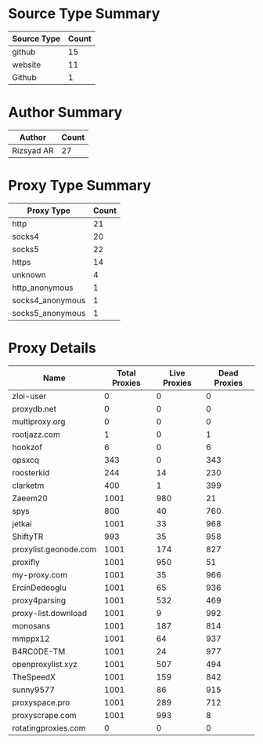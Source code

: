 # Source Type Summary

| Source Type | Count |
|-------------|-------|
| github | 15 |
| website | 11 |
| Github | 1 |


# Author Summary

| Author | Count |
|--------|-------|
| Rizsyad AR | 27 |


# Proxy Type Summary

| Proxy Type | Count |
|------------|-------|
| http | 21 |
| socks4 | 20 |
| socks5 | 22 |
| https | 14 |
| unknown | 4 |
| http_anonymous | 1 |
| socks4_anonymous | 1 |
| socks5_anonymous | 1 |


# Proxy Details

| Name | Total Proxies | Live Proxies | Dead Proxies |
|------|---------------|--------------|---------------|
| zloi-user | 0 | 0 | 0 |
| proxydb.net | 0 | 0 | 0 |
| multiproxy.org | 0 | 0 | 0 |
| rootjazz.com | 1 | 0 | 1 |
| hookzof | 6 | 0 | 6 |
| opsxcq | 343 | 0 | 343 |
| roosterkid | 244 | 14 | 230 |
| clarketm | 400 | 1 | 399 |
| Zaeem20 | 1001 | 980 | 21 |
| spys | 800 | 40 | 760 |
| jetkai | 1001 | 33 | 968 |
| ShiftyTR | 993 | 35 | 958 |
| proxylist.geonode.com | 1001 | 174 | 827 |
| proxifly | 1001 | 950 | 51 |
| my-proxy.com | 1001 | 35 | 966 |
| ErcinDedeoglu | 1001 | 65 | 936 |
| proxy4parsing | 1001 | 532 | 469 |
| proxy-list.download | 1001 | 9 | 992 |
| monosans | 1001 | 187 | 814 |
| mmppx12 | 1001 | 64 | 937 |
| B4RC0DE-TM | 1001 | 24 | 977 |
| openproxylist.xyz | 1001 | 507 | 494 |
| TheSpeedX | 1001 | 159 | 842 |
| sunny9577 | 1001 | 86 | 915 |
| proxyspace.pro | 1001 | 289 | 712 |
| proxyscrape.com | 1001 | 993 | 8 |
| rotatingproxies.com | 0 | 0 | 0 |
